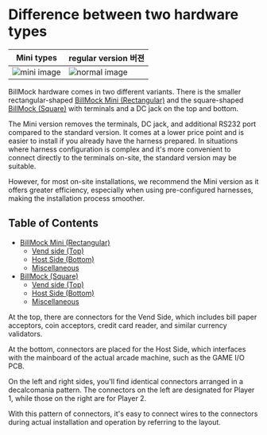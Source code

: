 <!--
SPDX-FileCopyrightText: © 2023 Jinwoo Park (pmnxis@gmail.com)

SPDX-License-Identifier: MIT OR Apache-2.0
-->

# Difference between two hardware types

| Mini types | regular version 버젼 |
| ---- | ---- |
| ![mini image](https://billmock.gpark.biz/images/pcb_top_mini_0v4.png) | ![normal image](https://billmock.gpark.biz/images/pcb_top_0v4.png) |

BillMock hardware comes in two different variants. There is the smaller rectangular-shaped [BillMock Mini (Rectangular)](./port_04_mini_overview.md) and the square-shaped [BillMock (Square)](./port_04_overview.md) with terminals and a DC jack on the top and bottom.

The Mini version removes the terminals, DC jack, and additional RS232 port compared to the standard version. It comes at a lower price point and is easier to install if you already have the harness prepared. In situations where harness configuration is complex and it's more convenient to connect directly to the terminals on-site, the standard version may be suitable.

However, for most on-site installations, we recommend the Mini version as it offers greater efficiency, especially when using pre-configured harnesses, making the installation process smoother.

## Table of Contents

- [BillMock Mini (Rectangular)](./port_04_mini_overview.md)
    - [Vend side (Top)](./port_04_mini_vend_side.md)
    - [Host Side (Bottom)](./port_04_mini_host_side.md)
    - [Miscellaneous](./port_04_mini_etc.md)
- [BillMock (Square)](./port_04_overview.md)
    - [Vend side (Top)](./port_vend_side.md)
    - [Host Side (Bottom)](./port_host_side.md)
    - [Miscellaneous](./port_etc.md)
    
At the top, there are connectors for the Vend Side, which includes bill paper acceptors, coin acceptors, credit card reader, and similar currency validators.

At the bottom, connectors are placed for the Host Side, which interfaces with the mainboard of the actual arcade machine, such as the GAME I/O PCB.

On the left and right sides, you'll find identical connectors arranged in a decalcomania pattern. The connectors on the left are designated for Player 1, while those on the right are for Player 2.

With this pattern of connectors, it's easy to connect wires to the connectors during actual installation and operation by referring to the layout.
